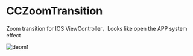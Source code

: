# CCZoomTransition
Zoom transition for IOS ViewController，Looks like open the APP system effect

![deom1](https://github.com/chbo297/CCZoomTransition/blob/master/CCZoomTransitionDemo/zoomTransition01.gif "demo1")
